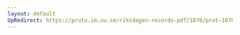 ```yaml
---
layout: default
UpRedirect: https://pruto.im.uu.se/riksdagen-records-pdf/1876/prot-1876--fk--013/prot-1876--fk--013_001.pdf
---
```

